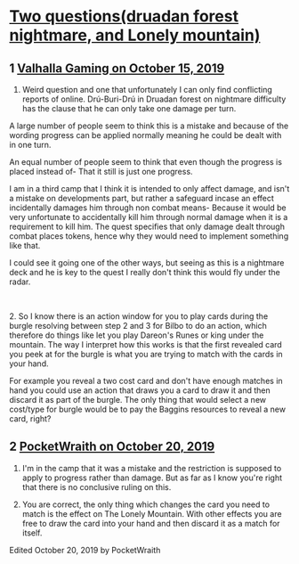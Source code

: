 # [Two questions(druadan forest nightmare, and Lonely mountain)](https://community.fantasyflightgames.com/topic/301152-two-questionsdruadan-forest-nightmare-and-lonely-mountain/)

## 1 [Valhalla Gaming on October 15, 2019](https://community.fantasyflightgames.com/topic/301152-two-questionsdruadan-forest-nightmare-and-lonely-mountain/?do=findComment&comment=3806491)

1. Weird question and one that unfortunately I can only find conflicting reports of online. Drú-Buri-Drú in Druadan forest on nightmare difficulty has the clause that he can only take one damage per turn. 

A large number of people seem to think this is a mistake and because of the wording progress can be applied normally meaning he could be dealt with in one turn.

An equal number of people seem to think that even though the progress is placed instead of- That it still is just one progress.

I am in a third camp that I think it is intended to only affect damage, and isn't a mistake on developments part, but rather a safeguard incase an effect incidentally damages him through non combat means- Because it would be very unfortunate to accidentally kill him through normal damage when it is a requirement to kill him. The quest specifies that only damage dealt through combat places tokens, hence why they would need to implement something like that. 

I could see it going one of the other ways, but seeing as this is a nightmare deck and he is key to the quest I really don't think this would fly under the radar.

 

2. So I know there is an action window for you to play cards during the burgle resolving between step 2 and 3 for Bilbo to do an action, which therefore do things like let you play Dareon's Runes or king under the mountain. The way I interpret how this works is that the first revealed card you peek at for the burgle is what you are trying to match with the cards in your hand. 

For example you reveal a two cost card and don't have enough matches in hand you could use an action that draws you a card to draw it and then discard it as part of the burgle. The only thing that would select a new cost/type for burgle would be to pay the Baggins resources to reveal a new card, right?

## 2 [PocketWraith on October 20, 2019](https://community.fantasyflightgames.com/topic/301152-two-questionsdruadan-forest-nightmare-and-lonely-mountain/?do=findComment&comment=3809968)

1. I'm in the camp that it was a mistake and the restriction is supposed to apply to progress rather than damage. But as far as I know you're right that there is no conclusive ruling on this.

2. You are correct, the only thing which changes the card you need to match is the effect on The Lonely Mountain. With other effects you are free to draw the card into your hand and then discard it as a match for itself.

Edited October 20, 2019 by PocketWraith

